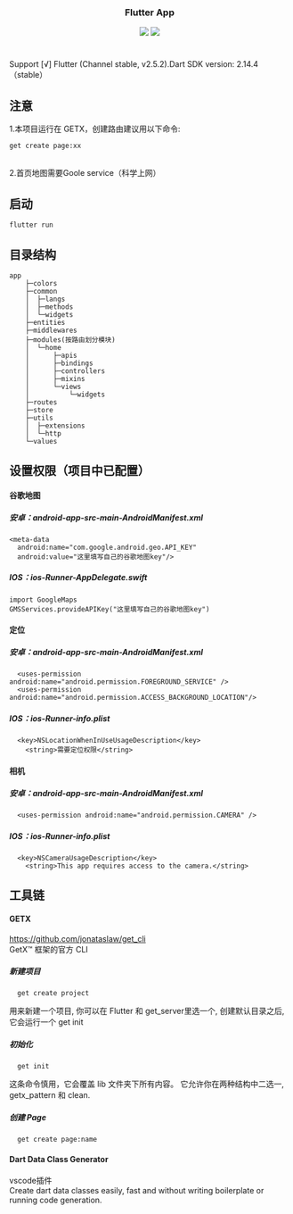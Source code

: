 <div align="center">

  <h3><strong>Flutter App</strong></h3>
  <div style="margin-top:10px;"><a href="Dart:;"><img src="https://img.shields.io/badge/language-Dart-brightgreen.svg" /></a>
  <a href="https://opensource.org/licenses/mit-license.php"><img src="https://img.shields.io/badge/license-MIT-blue.svg" /></a></div>

  <h1></h1>
</div>

Support [√] Flutter (Channel stable, v2.5.2).Dart SDK version: 2.14.4（stable）

## 注意

1.本项目运行在 GETX，创建路由建议用以下命令:

```
get create page:xx
```

<br />
2.首页地图需要Goole service（科学上网）

<br />

## 启动

```
flutter run
```

## 目录结构

```
app
    ├─colors
    ├─common
    │  ├─langs
    │  ├─methods
    │  └─widgets
    ├─entities
    ├─middlewares
    ├─modules(按路由划分模块)
    │  └─home
    │      ├─apis
    │      ├─bindings
    │      ├─controllers
    │      ├─mixins
    │      └─views
    │          └─widgets
    ├─routes
    ├─store
    ├─utils
    │  ├─extensions
    │  └─http
    └─values
```

## 设置权限（项目中已配置）

#### 谷歌地图

##### 安卓：android-app-src-main-AndroidManifest.xml

```
<meta-data
  android:name="com.google.android.geo.API_KEY"
  android:value="这里填写自己的谷歌地图key"/>
```

##### IOS：ios-Runner-AppDelegate.swift

```
import GoogleMaps
GMSServices.provideAPIKey("这里填写自己的谷歌地图key")
```

#### 定位

##### 安卓：android-app-src-main-AndroidManifest.xml

```
  <uses-permission android:name="android.permission.FOREGROUND_SERVICE" />
  <uses-permission android:name="android.permission.ACCESS_BACKGROUND_LOCATION"/>
```

##### IOS：ios-Runner-info.plist

```
  <key>NSLocationWhenInUseUsageDescription</key>
	<string>需要定位权限</string>
```

#### 相机

##### 安卓：android-app-src-main-AndroidManifest.xml

```
  <uses-permission android:name="android.permission.CAMERA" />
```

##### IOS：ios-Runner-info.plist

```
  <key>NSCameraUsageDescription</key>
	<string>This app requires access to the camera.</string>
```
## 工具链

#### GETX
https://github.com/jonataslaw/get_cli<br />
GetX™ 框架的官方 CLI<br />

##### 新建项目
```shell
  get create project
```
用来新建一个项目, 你可以在 Flutter 和 get_server里选一个, 创建默认目录之后, 它会运行一个 get init

##### 初始化
```shell
  get init
```
这条命令慎用，它会覆盖 lib 文件夹下所有内容。 它允许你在两种结构中二选一, getx_pattern 和 clean.

##### 创建 Page
```shell
  get create page:name
```

#### Dart Data Class Generator
vscode插件<br />
Create dart data classes easily, fast and without writing boilerplate or running code generation.